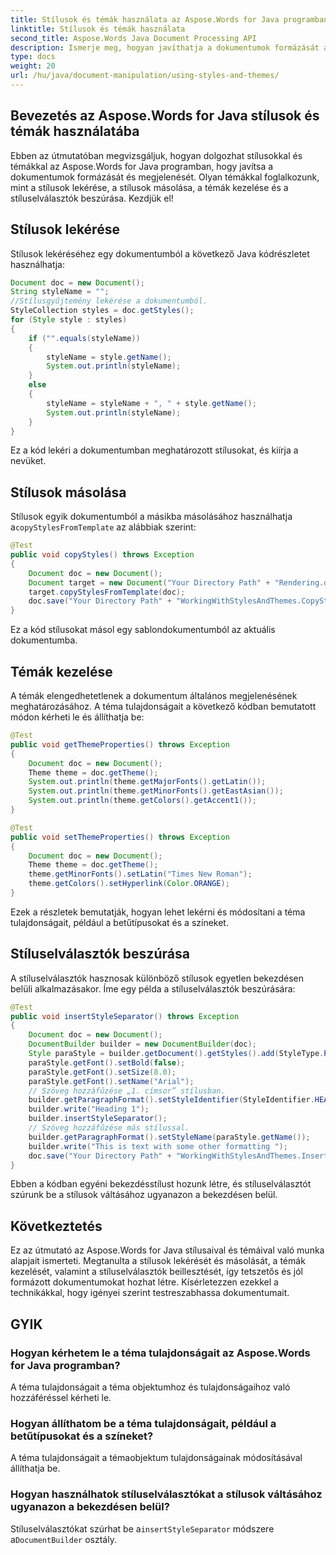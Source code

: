 ```yaml
---
title: Stílusok és témák használata az Aspose.Words for Java programban
linktitle: Stílusok és témák használata
second_title: Aspose.Words Java Document Processing API
description: Ismerje meg, hogyan javíthatja a dokumentumok formázását az Aspose.Words for Java segítségével. Fedezze fel a stílusokat, témákat és egyebeket ebben a forráskód-példákat tartalmazó átfogó útmutatóban.
type: docs
weight: 20
url: /hu/java/document-manipulation/using-styles-and-themes/
---
```


## Bevezetés az Aspose.Words for Java stílusok és témák használatába

Ebben az útmutatóban megvizsgáljuk, hogyan dolgozhat stílusokkal és témákkal az Aspose.Words for Java programban, hogy javítsa a dokumentumok formázását és megjelenését. Olyan témákkal foglalkozunk, mint a stílusok lekérése, a stílusok másolása, a témák kezelése és a stíluselválasztók beszúrása. Kezdjük el!

## Stílusok lekérése

Stílusok lekéréséhez egy dokumentumból a következő Java kódrészletet használhatja:

```java
Document doc = new Document();
String styleName = "";
//Stílusgyűjtemény lekérése a dokumentumból.
StyleCollection styles = doc.getStyles();
for (Style style : styles)
{
    if ("".equals(styleName))
    {
        styleName = style.getName();
        System.out.println(styleName);
    }
    else
    {
        styleName = styleName + ", " + style.getName();
        System.out.println(styleName);
    }
}
```

Ez a kód lekéri a dokumentumban meghatározott stílusokat, és kiírja a nevüket.

## Stílusok másolása

 Stílusok egyik dokumentumból a másikba másolásához használhatja a`copyStylesFromTemplate` az alábbiak szerint:

```java
@Test
public void copyStyles() throws Exception
{
    Document doc = new Document();
    Document target = new Document("Your Directory Path" + "Rendering.docx");
    target.copyStylesFromTemplate(doc);
    doc.save("Your Directory Path" + "WorkingWithStylesAndThemes.CopyStyles.docx");
}
```

Ez a kód stílusokat másol egy sablondokumentumból az aktuális dokumentumba.

## Témák kezelése

A témák elengedhetetlenek a dokumentum általános megjelenésének meghatározásához. A téma tulajdonságait a következő kódban bemutatott módon kérheti le és állíthatja be:

```java
@Test
public void getThemeProperties() throws Exception
{
    Document doc = new Document();
    Theme theme = doc.getTheme();
    System.out.println(theme.getMajorFonts().getLatin());
    System.out.println(theme.getMinorFonts().getEastAsian());
    System.out.println(theme.getColors().getAccent1());
}

@Test
public void setThemeProperties() throws Exception
{
    Document doc = new Document();
    Theme theme = doc.getTheme();
    theme.getMinorFonts().setLatin("Times New Roman");
    theme.getColors().setHyperlink(Color.ORANGE);
}
```

Ezek a részletek bemutatják, hogyan lehet lekérni és módosítani a téma tulajdonságait, például a betűtípusokat és a színeket.

## Stíluselválasztók beszúrása

A stíluselválasztók hasznosak különböző stílusok egyetlen bekezdésen belüli alkalmazásakor. Íme egy példa a stíluselválasztók beszúrására:

```java
@Test
public void insertStyleSeparator() throws Exception
{
    Document doc = new Document();
    DocumentBuilder builder = new DocumentBuilder(doc);
    Style paraStyle = builder.getDocument().getStyles().add(StyleType.PARAGRAPH, "MyParaStyle");
    paraStyle.getFont().setBold(false);
    paraStyle.getFont().setSize(8.0);
    paraStyle.getFont().setName("Arial");
    // Szöveg hozzáfűzése „1. címsor” stílusban.
    builder.getParagraphFormat().setStyleIdentifier(StyleIdentifier.HEADING_1);
    builder.write("Heading 1");
    builder.insertStyleSeparator();
    // Szöveg hozzáfűzése más stílussal.
    builder.getParagraphFormat().setStyleName(paraStyle.getName());
    builder.write("This is text with some other formatting ");
    doc.save("Your Directory Path" + "WorkingWithStylesAndThemes.InsertStyleSeparator.docx");
}
```

Ebben a kódban egyéni bekezdésstílust hozunk létre, és stíluselválasztót szúrunk be a stílusok váltásához ugyanazon a bekezdésen belül.

## Következtetés

Ez az útmutató az Aspose.Words for Java stílusaival és témáival való munka alapjait ismerteti. Megtanulta a stílusok lekérését és másolását, a témák kezelését, valamint a stíluselválasztók beillesztését, így tetszetős és jól formázott dokumentumokat hozhat létre. Kísérletezzen ezekkel a technikákkal, hogy igényei szerint testreszabhassa dokumentumait.


## GYIK

### Hogyan kérhetem le a téma tulajdonságait az Aspose.Words for Java programban?

A téma tulajdonságait a téma objektumhoz és tulajdonságaihoz való hozzáféréssel kérheti le.

### Hogyan állíthatom be a téma tulajdonságait, például a betűtípusokat és a színeket?

A téma tulajdonságait a témaobjektum tulajdonságainak módosításával állíthatja be.

### Hogyan használhatok stíluselválasztókat a stílusok váltásához ugyanazon a bekezdésen belül?

 Stíluselválasztókat szúrhat be a`insertStyleSeparator` módszere a`DocumentBuilder` osztály.